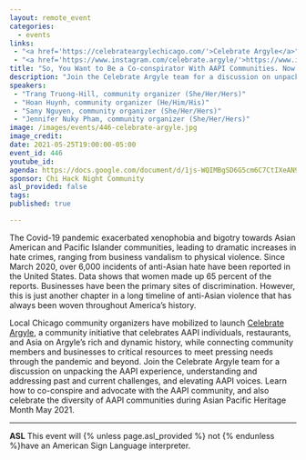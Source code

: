 ```yaml
---
layout: remote_event
categories:
  - events
links: 
 - "<a href='https://celebrateargylechicago.com/'>Celebrate Argyle</a>"
 - "<a href='https://www.instagram.com/celebrate.argyle/'>https://www.instagram.com/celebrate.argyle/</a>"
title: "So, You Want to Be a Co-conspirator With AAPI Communities. Now What?"
description: "Join the Celebrate Argyle team for a discussion on unpacking the AAPI experience, understanding and addressing past and current challenges, and elevating AAPI voices. Learn how to co-conspire and advocate with the AAPI community, and also celebrate the diversity of AAPI communities during Asian Pacific Heritage Month May 2021."
speakers:
 - "Trang Truong-Hill, community organizer (She/Her/Hers)"
 - "Hoan Huynh, community organizer (He/Him/His)"
 - "Sany Nguyen, community organizer (She/Her/Hers)"
 - "Jennifer Nuky Pham, community organizer (She/Her/Hers)"
image: /images/events/446-celebrate-argyle.jpg
image_credit:
date: 2021-05-25T19:00:00-05:00
event_id: 446
youtube_id: 
agenda: https://docs.google.com/document/d/1js-WQIMBgSD6G5cm6C7CtIXeAN9T6b85ADgElbvw3Q8/edit?usp=sharing
sponsor: Chi Hack Night Community
asl_provided: false
tags: 
published: true

---
```


The Covid-19 pandemic exacerbated xenophobia and bigotry towards Asian American and Pacific Islander communities, leading to dramatic increases in hate crimes, ranging from business vandalism to physical violence. Since March 2020, over 6,000 incidents of anti-Asian hate have been reported in the United States. Data shows that women made up 65 percent of the reports. Businesses have been the primary sites of discrimination. However, this is just another chapter in a long timeline of anti-Asian violence that has always been woven throughout America’s history.

Local Chicago community organizers have mobilized to launch [Celebrate Argyle](https://celebrateargylechicago.com/), a community initiative that celebrates AAPI individuals, restaurants, and Asia on Argyle’s rich and dynamic history, while connecting community members and businesses to critical resources to meet pressing needs through the pandemic and beyond. Join the Celebrate Argyle team for a discussion on unpacking the AAPI experience, understanding and addressing past and current challenges, and elevating AAPI voices. Learn how to co-conspire and advocate with the AAPI community, and also celebrate the diversity of AAPI communities during Asian Pacific Heritage Month May 2021.

---

**ASL** This event will {% unless page.asl_provided %} not {% endunless %}have an American Sign Language interpreter.
